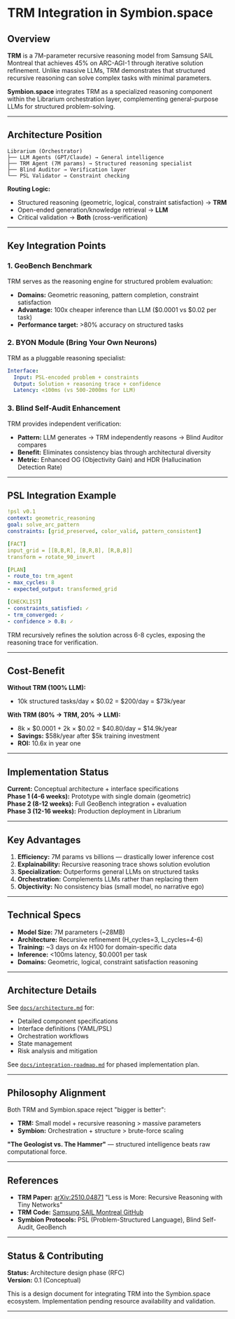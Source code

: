 # TRM Integration in Symbion.space

## Overview

**TRM** is a 7M-parameter recursive reasoning model from Samsung SAIL Montreal that achieves 45% on ARC-AGI-1 through iterative solution refinement. Unlike massive LLMs, TRM demonstrates that structured recursive reasoning can solve complex tasks with minimal parameters.

**Symbion.space** integrates TRM as a specialized reasoning component within the Librarium orchestration layer, complementing general-purpose LLMs for structured problem-solving.

---

## Architecture Position
```
Librarium (Orchestrator)
├── LLM Agents (GPT/Claude) → General intelligence
├── TRM Agent (7M params) → Structured reasoning specialist  
├── Blind Auditor → Verification layer
└── PSL Validator → Constraint checking
```

**Routing Logic:**
- Structured reasoning (geometric, logical, constraint satisfaction) → **TRM**
- Open-ended generation/knowledge retrieval → **LLM**  
- Critical validation → **Both** (cross-verification)

---

## Key Integration Points

### 1. GeoBench Benchmark
TRM serves as the reasoning engine for structured problem evaluation:
- **Domains:** Geometric reasoning, pattern completion, constraint satisfaction
- **Advantage:** 100x cheaper inference than LLM ($0.0001 vs $0.02 per task)
- **Performance target:** >80% accuracy on structured tasks

### 2. BYON Module (Bring Your Own Neurons)
TRM as a pluggable reasoning specialist:
```yaml
Interface:
  Input: PSL-encoded problem + constraints
  Output: Solution + reasoning trace + confidence
  Latency: <100ms (vs 500-2000ms for LLM)
```

### 3. Blind Self-Audit Enhancement
TRM provides independent verification:
- **Pattern:** LLM generates → TRM independently reasons → Blind Auditor compares
- **Benefit:** Eliminates consistency bias through architectural diversity
- **Metric:** Enhanced OG (Objectivity Gain) and HDR (Hallucination Detection Rate)

---

## PSL Integration Example
```yaml
!psl v0.1
context: geometric_reasoning
goal: solve_arc_pattern
constraints: [grid_preserved, color_valid, pattern_consistent]

[FACT]
input_grid = [[B,B,R], [B,R,B], [R,B,B]]
transform = rotate_90_invert

[PLAN]
- route_to: trm_agent
- max_cycles: 8
- expected_output: transformed_grid

[CHECKLIST]
- constraints_satisfied: ✓
- trm_converged: ✓
- confidence > 0.8: ✓
```

TRM recursively refines the solution across 6-8 cycles, exposing the reasoning trace for verification.

---

## Cost-Benefit

**Without TRM (100% LLM):**
- 10k structured tasks/day × $0.02 = $200/day = $73k/year

**With TRM (80% → TRM, 20% → LLM):**
- 8k × $0.0001 + 2k × $0.02 = $40.80/day = $14.9k/year
- **Savings:** $58k/year after $5k training investment
- **ROI:** 10.6x in year one

---

## Implementation Status

**Current:** Conceptual architecture + interface specifications  
**Phase 1 (4-6 weeks):** Prototype with single domain (geometric)  
**Phase 2 (8-12 weeks):** Full GeoBench integration + evaluation  
**Phase 3 (12-16 weeks):** Production deployment in Librarium

---

## Key Advantages

1. **Efficiency:** 7M params vs billions — drastically lower inference cost
2. **Explainability:** Recursive reasoning trace shows solution evolution
3. **Specialization:** Outperforms general LLMs on structured tasks
4. **Orchestration:** Complements LLMs rather than replacing them
5. **Objectivity:** No consistency bias (small model, no narrative ego)

---

## Technical Specs

- **Model Size:** 7M parameters (~28MB)
- **Architecture:** Recursive refinement (H_cycles=3, L_cycles=4-6)
- **Training:** ~3 days on 4x H100 for domain-specific data
- **Inference:** <100ms latency, $0.0001 per task
- **Domains:** Geometric, logical, constraint satisfaction reasoning

---

## Architecture Details

See [`docs/architecture.md`](docs/architecture.md) for:
- Detailed component specifications
- Interface definitions (YAML/PSL)
- Orchestration workflows
- State management
- Risk analysis and mitigation

See [`docs/integration-roadmap.md`](docs/integration-roadmap.md) for phased implementation plan.

---

## Philosophy Alignment

Both TRM and Symbion.space reject "bigger is better":
- **TRM:** Small model + recursive reasoning > massive parameters
- **Symbion:** Orchestration + structure > brute-force scaling

**"The Geologist vs. The Hammer"** — structured intelligence beats raw computational force.

---

## References

- **TRM Paper:** [arXiv:2510.04871](https://arxiv.org/abs/2510.04871) "Less is More: Recursive Reasoning with Tiny Networks"
- **TRM Code:** [Samsung SAIL Montreal GitHub](https://github.com/SamsungSAILMontreal/TinyRecursiveModels)
- **Symbion Protocols:** PSL (Problem-Structured Language), Blind Self-Audit, GeoBench

---

## Status & Contributing

**Status:** Architecture design phase (RFC)  
**Version:** 0.1 (Conceptual)

This is a design document for integrating TRM into the Symbion.space ecosystem. Implementation pending resource availability and validation.

---

